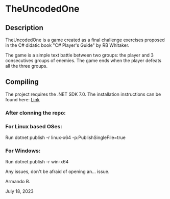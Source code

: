 # TheUncodedOne

## Description
TheUncodedOne is a game created as a final challenge exercises proposed in the
C# didatic book "C# Player's Guide" by RB Whitaker.

The game is a simple text battle between two groups: the player and 3 consecutives groups
of enemies. The game ends when the player defeats all the three groups.

## Compiling 
The project requires the .NET SDK 7.0. The installation instructions can be found here:
[Link](https://learn.microsoft.com/en-us/dotnet/core/install/)

### After clonning the repo:

### For Linux based OSes:
Run dotnet publish -r linux-x64 -p:PublishSingleFile=true

### For Windows:
Run dotnet publish -r win-x64

Any issues, don't be afraid of opening an... issue.

Armando B.

July 18, 2023
